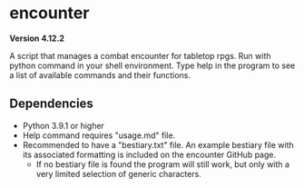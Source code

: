 # encounter

**Version 4.12.2**

A script that manages a combat encounter for tabletop rpgs.
Run with python command in your shell environment.
Type help in the program to see a list of available commands and their functions.

## Dependencies
* Python 3.9.1 or higher
* Help command requires "usage.md" file.
* Recommended to have a "bestiary.txt" file. An example bestiary file with its associated formatting is included on the encounter GitHub page.
  * If no bestiary file is found the program will still work, but only with a very limited selection of generic characters.
